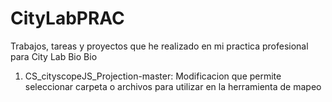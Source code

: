 # CityLabPRAC

Trabajos, tareas y proyectos que he realizado en mi practica profesional para City Lab Bio Bio

1. CS_cityscopeJS_Projection-master:
     Modificacion que permite seleccionar carpeta o archivos para utilizar en la herramienta de mapeo
